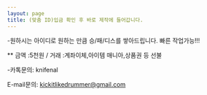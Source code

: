```yaml
---
layout: page
title: (맞춤 ID)입금 확인 후 바로 제작에 들어갑니다.
---
```


 -원하시는 아이디로 원하는 만큼 승/패/디스를 쌓아드립니다. 빠른 작업가능!!! 



** 금액 :5천원 / 거래 :계좌이체,아이템 매니아,상품권 등 선불

-카톡문의: knifenal

 E-mail문의: kickitlikedrummer@gmail.com
